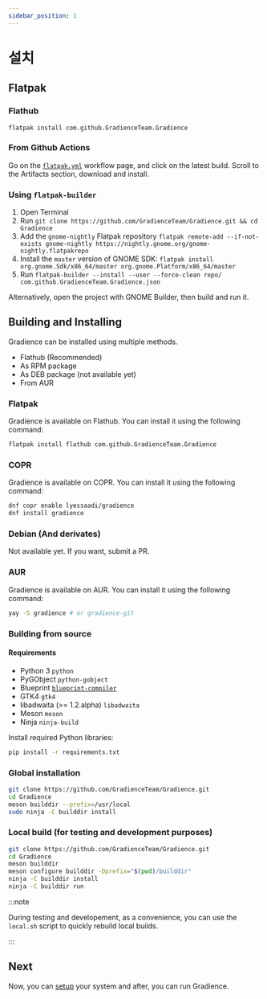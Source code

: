 ```yaml
---
sidebar_position: 1
---
```


# 설치

## Flatpak

### Flathub

```shell
flatpak install com.github.GradienceTeam.Gradience
```

### From Github Actions

Go on the [`flatpak.yml`](https://github.com/GradienceTeam/Gradience/actions/workflows/flatpak.yml) workflow page, and click on the latest build. Scroll to the Artifacts section, download and install.

### Using `flatpak-builder`

1. Open Terminal
2. Run `git clone https://github.com/GradienceTeam/Gradience.git && cd Gradience`
3. Add the `gnome-nightly` Flatpak repository `flatpak remote-add --if-not-exists gnome-nightly https://nightly.gnome.org/gnome-nightly.flatpakrepo`
4. Install the `master` version of GNOME SDK: `flatpak install org.gnome.Sdk/x86_64/master org.gnome.Platform/x86_64/master`
5. Run `flatpak-builder --install --user --force-clean repo/ com.github.GradienceTeam.Gradience.json`

Alternatively, open the project with GNOME Builder, then build and run it.

## Building and Installing

Gradience can be installed using multiple methods.

- Flathub (Recommended)
- As RPM package
- As DEB package (not available yet)
- From AUR

### Flatpak

Gradience is available on Flathub. You can install it using the following command:

```bash
flatpak install flathub com.github.GradienceTeam.Gradience
```

### COPR

Gradience is available on COPR. You can install it using the following command:

```bash
dnf copr enable lyessaadi/gradience
dnf install gradience
```

### Debian (And derivates)

Not available yet. If you want, submit a PR.

### AUR

Gradience is available on AUR. You can install it using the following command:

```bash
yay -S gradience # or gradience-git
```

### Building from source

#### Requirements

- Python 3 `python`
- PyGObject `python-gobject`
- Blueprint [`blueprint-compiler`](https://jwestman.pages.gitlab.gnome.org/blueprint-compiler/setup.html)
- GTK4 `gtk4`
- libadwaita (>= 1.2.alpha) `libadwaita`
- Meson `meson`
- Ninja `ninja-build`

Install required Python libraries:

```sh
pip install -r requirements.txt
```

### Global installation

```sh
git clone https://github.com/GradienceTeam/Gradience.git
cd Gradience
meson builddir --prefix=/usr/local
sudo ninja -C builddir install
```

### Local build (for testing and development purposes)

```sh
git clone https://github.com/GradienceTeam/Gradience.git
cd Gradience
meson builddir
meson configure builddir -Dprefix="$(pwd)/builddir"
ninja -C builddir install
ninja -C builddir run
```

:::note

During testing and developement, as a convenience, you can use the `local.sh` script to quickly rebuild local builds.

:::

## Next

Now, you can [setup](/docs/setup) your system and after, you can run Gradience.
